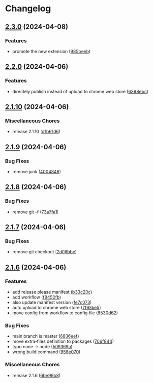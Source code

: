 # Changelog

## [2.3.0](https://github.com/simon511000/MiaouNotes/compare/miaounotes-v2.2.0...miaounotes-v2.3.0) (2024-04-08)


### Features

* promote the new extension ([985beeb](https://github.com/simon511000/MiaouNotes/commit/985beeb35393623eb6873ae953dc7803a71c5abc))

## [2.2.0](https://github.com/simon511000/MiaouNotes/compare/miaounotes-v2.1.10...miaounotes-v2.2.0) (2024-04-06)


### Features

* directely publish instead of upload to chrome web store ([6398ebc](https://github.com/simon511000/MiaouNotes/commit/6398ebc463c10d8d1f89a3c2d56d90a6b2315304))

## [2.1.10](https://github.com/simon511000/MiaouNotes/compare/miaounotes-v2.1.9...miaounotes-v2.1.10) (2024-04-06)


### Miscellaneous Chores

* release 2.1.10 ([d1b61d6](https://github.com/simon511000/MiaouNotes/commit/d1b61d6a636570ef156295c6b7e6b92d366163ff))

## [2.1.9](https://github.com/simon511000/MiaouNotes/compare/miaounotes-v2.1.8...miaounotes-v2.1.9) (2024-04-06)


### Bug Fixes

* remove junk ([4004848](https://github.com/simon511000/MiaouNotes/commit/40048486da456320fa4159e5ef3f0bf4377570ab))

## [2.1.8](https://github.com/simon511000/MiaouNotes/compare/miaounotes-v2.1.7...miaounotes-v2.1.8) (2024-04-06)


### Bug Fixes

* remove git -f ([73a7fa1](https://github.com/simon511000/MiaouNotes/commit/73a7fa1694e0f71926d0c994defabbb4d1e1e14b))

## [2.1.7](https://github.com/simon511000/MiaouNotes/compare/miaounotes-v2.1.6...miaounotes-v2.1.7) (2024-04-06)


### Bug Fixes

* remove git checkout ([2d06bbe](https://github.com/simon511000/MiaouNotes/commit/2d06bbed8ecc31f9559f535d8ea234f7506b9771))

## [2.1.6](https://github.com/simon511000/MiaouNotes/compare/miaounotes-v2.1.5...miaounotes-v2.1.6) (2024-04-06)


### Features

* add release please manifest ([b33c20c](https://github.com/simon511000/MiaouNotes/commit/b33c20c3c1365a47107bbdfbdcdf989cd2f285e1))
* add workflow ([f8450fb](https://github.com/simon511000/MiaouNotes/commit/f8450fb305fc26750534136a4a9429a504eb783e))
* also update manifest version ([fe7c073](https://github.com/simon511000/MiaouNotes/commit/fe7c07376ad08ad5f859ea18027579347ce8cf5a))
* auto upload to chrome web store ([7f93be5](https://github.com/simon511000/MiaouNotes/commit/7f93be54b93bd012fadd5430600d689a8b469b89))
* move config from workflow to config file ([6530d62](https://github.com/simon511000/MiaouNotes/commit/6530d629bd11ecbcb1680f3f4c77d7b0a194ac22))


### Bug Fixes

* main branch is master ([6836eef](https://github.com/simon511000/MiaouNotes/commit/6836eefe9c5891d212ff567874272cfebbf1fd89))
* move extra-files definition to packages ([706f844](https://github.com/simon511000/MiaouNotes/commit/706f844e8a1b9a1b479b213b22343933414b7b40))
* typo none -&gt; node ([509369a](https://github.com/simon511000/MiaouNotes/commit/509369a05cc08a8fb49cc1c4882e36b499ac39d7))
* wrong build command ([956e070](https://github.com/simon511000/MiaouNotes/commit/956e070d6cbd55017582bb0cf6091304b31fbef8))


### Miscellaneous Chores

* release 2.1.6 ([6be99b8](https://github.com/simon511000/MiaouNotes/commit/6be99b88cadc8e4702ddb74e09d486f72d362733))

